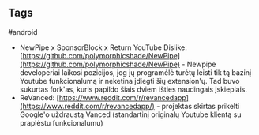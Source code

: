 ## Tags
#android

* NewPipe x SponsorBlock x Return YouTube Dislike: [https://github.com/polymorphicshade/NewPipe](https://github.com/polymorphicshade/NewPipe) - Newpipe developeriai laikosi pozicijos, jog jų programėlė turėtų leisti tik tą bazinį Youtube funkcionalumą ir neketina įdiegti šių extension'ų. Tad buvo sukurtas fork'as, kuris papildo šiais dviem išties naudingais įskiepiais.
* ReVanced: [https://www.reddit.com/r/revancedapp](https://www.reddit.com/r/revancedapp/) - projektas skirtas prikelti Google'o uždraustą Vanced (standartinį originalų Youtube klientą su praplėstu funkcionalumu)

